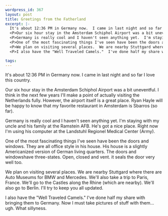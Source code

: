 ```yaml
--- 
wordpress_id: 367
layout: post
title: Greetings from the Fatherland
excerpt: |-
  It's about 12:36 PM in Germany now.  I came in last night and so far I love this country.
  <P>Our six hour stay in the Amsterdam Schiphol Airport was a bit uneventful.  I think in the next few years I'll make a point of actually visiting the Netherlands fully.  However, the airport itself is a great place.  Ryan Hayle will be happy to know that my favorite restaurant in Amsterdam is Sbarros (so far).
  <P>Germany is really cool and I haven't seen anything yet.  I'm staying with my uncle and his family at the Ramstein AFB.  He's got a nice place.  Right now I'm using his computer at the Landstuhl Regionel Medical Center (Army).
  <P>One of the most fascinating things I've seen have been the doors and windows.  They are all office style in his house.  His house is a slightly Americanized version of German living quarters.  The doors and windowshave three-states.  Open, closed and vent.  it seals the door very well too.
  <P>We plan on visiting several places.  We are nearby Stuttgard where there are Auto Museums for BMW and Mercedes.  We'll also take a trip to Paris, France.  We'll go to the Castles along the Rhine (which are nearby).  We'll also go to Berlin.  I'll try to keep you all updated.
  <P>I also have the "Well Traveled Camels."  I've done half my share with bringing them to Germany.  Now I must take pictures of stuff with them... ugh.  What sillyness.

tags: 
---
```


It's about 12:36 PM in Germany now.  I came in last night and so far I love this country.
<P>Our six hour stay in the Amsterdam Schiphol Airport was a bit uneventful.  I think in the next few years I'll make a point of actually visiting the Netherlands fully.  However, the airport itself is a great place.  Ryan Hayle will be happy to know that my favorite restaurant in Amsterdam is Sbarros (so far).
<P>Germany is really cool and I haven't seen anything yet.  I'm staying with my uncle and his family at the Ramstein AFB.  He's got a nice place.  Right now I'm using his computer at the Landstuhl Regionel Medical Center (Army).
<P>One of the most fascinating things I've seen have been the doors and windows.  They are all office style in his house.  His house is a slightly Americanized version of German living quarters.  The doors and windowshave three-states.  Open, closed and vent.  it seals the door very well too.
<P>We plan on visiting several places.  We are nearby Stuttgard where there are Auto Museums for BMW and Mercedes.  We'll also take a trip to Paris, France.  We'll go to the Castles along the Rhine (which are nearby).  We'll also go to Berlin.  I'll try to keep you all updated.
<P>I also have the "Well Traveled Camels."  I've done half my share with bringing them to Germany.  Now I must take pictures of stuff with them... ugh.  What sillyness.
